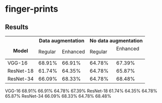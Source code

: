 # finger-prints
 
 
 
 
## Results
<table>
<thead>
  <tr>
    <th rowspan="2"><br>Model</th>
    <th colspan="2">Data augmentation</th>
    <th colspan="2">No data augmentation</th>
  </tr>
  <tr>
    <td>Regular</td>
    <td>Enhanced</td>
    <td>Regular</td>
    <td><span style="font-weight:400;font-style:normal">Enhanced</span><br><br></td>
  </tr>
</thead>
<tbody>
  <tr>
    <td>VGG-16</td>
    <td>68.91%</td>
    <td>66.91%</td>
    <td>64.78%</td>
    <td>67.39%</td>
  </tr>
  <tr>
    <td>ResNet-18</td>
    <td>61.74%</td>
    <td>64.35%</td>
    <td>64.78%</td>
    <td>65.87%</td>
  </tr>
  <tr>
    <td>ResNet-34</td>
    <td>66.09%</td>
    <td>68.33%</td>
    <td>64.78%</td>
    <td>68.48%</td>
  </tr>
</tbody>
</table>
    <td class="tg-0pky">VGG-16</td>
    <td class="tg-fymr">68.91%</td>
    <td class="tg-0pky">66.91%</td>
    <td class="tg-0pky">64.78%</td>
    <td class="tg-0pky">67.39%</td>
  </tr>
  <tr>
    <td class="tg-0pky">ResNet-18</td>
    <td class="tg-0pky">61.74%</td>
    <td class="tg-0pky">64.35%</td>
    <td class="tg-0pky">64.78%</td>
    <td class="tg-0pky">65.87%</td>
  </tr>
  <tr>
    <td class="tg-0pky">ResNet-34</td>
    <td class="tg-0pky">66.09%</td>
    <td class="tg-fymr">68.33%</td>
    <td class="tg-0pky">64.78%</td>
    <td class="tg-fymr">68.48%</td>
  </tr>
</tbody>
</table>
